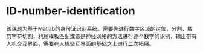 # ID-number-identification
该课题为基于Matlab的身份证识别系统。需要先进行数字区域的定位，分割，裁剪字符切割，利用模板匹配或者是神经网络的方法进行逐个数字的识别，输出带有人机交互界面，需要在人机交互界面的基础之上进行二次拓展。
